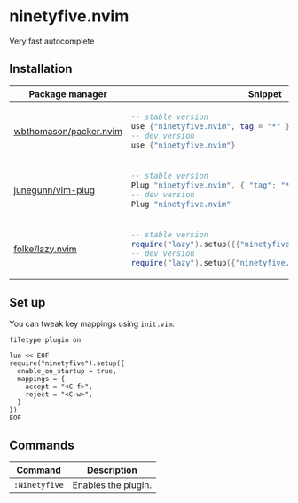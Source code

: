 # ninetyfive.nvim

Very fast autocomplete

</div>

## Installation

<div align="center">
<table>
<thead>
<tr>
<th>Package manager</th>
<th>Snippet</th>
</tr>
</thead>
<tbody>
<tr>
<td>

[wbthomason/packer.nvim](https://github.com/wbthomason/packer.nvim)

</td>
<td>

```lua
-- stable version
use {"ninetyfive.nvim", tag = "*" }
-- dev version
use {"ninetyfive.nvim"}
```

</td>
</tr>
<tr>
<td>

[junegunn/vim-plug](https://github.com/junegunn/vim-plug)

</td>
<td>

```lua
-- stable version
Plug "ninetyfive.nvim", { "tag": "*" }
-- dev version
Plug "ninetyfive.nvim"
```

</td>
</tr>
<tr>
<td>

[folke/lazy.nvim](https://github.com/folke/lazy.nvim)

</td>
<td>

```lua
-- stable version
require("lazy").setup({{"ninetyfive.nvim", version = "*"}})
-- dev version
require("lazy").setup({"ninetyfive.nvim"})
```

</td>
</tr>
</tbody>
</table>
</div>

## Set up
You can tweak key mappings using `init.vim`.
```vim
filetype plugin on

lua << EOF
require("ninetyfive").setup({
  enable_on_startup = true,
  mappings = {
    accept = "<C-f>",
    reject = "<C-w>",
  }
})
EOF
```

## Commands

| Command       | Description         |
| ------------- | ------------------- |
| `:Ninetyfive` | Enables the plugin. |
